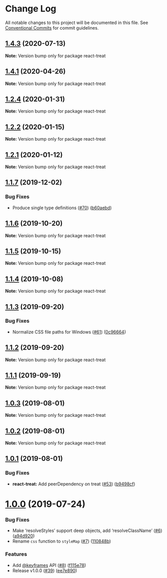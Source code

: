 # Change Log

All notable changes to this project will be documented in this file.
See [Conventional Commits](https://conventionalcommits.org) for commit guidelines.

## [1.4.3](https://github.com/seek-oss/treat/tree/master/packages/react-treat/compare/v1.4.2...v1.4.3) (2020-07-13)

**Note:** Version bump only for package react-treat





## [1.4.1](https://github.com/seek-oss/treat/tree/master/packages/react-treat/compare/v1.4.0...v1.4.1) (2020-04-26)

**Note:** Version bump only for package react-treat





## [1.2.4](https://github.com/seek-oss/treat/tree/master/packages/react-treat/compare/v1.2.3...v1.2.4) (2020-01-31)

**Note:** Version bump only for package react-treat





## [1.2.2](https://github.com/seek-oss/treat/tree/master/packages/react-treat/compare/v1.2.1...v1.2.2) (2020-01-15)

**Note:** Version bump only for package react-treat





## [1.2.1](https://github.com/seek-oss/treat/tree/master/packages/react-treat/compare/v1.2.0...v1.2.1) (2020-01-12)

**Note:** Version bump only for package react-treat





## [1.1.7](https://github.com/seek-oss/treat/tree/master/packages/react-treat/compare/v1.1.6...v1.1.7) (2019-12-02)


### Bug Fixes

* Produce single type definitions ([#70](https://github.com/seek-oss/treat/tree/master/packages/react-treat/issues/70)) ([b60aebd](https://github.com/seek-oss/treat/tree/master/packages/react-treat/commit/b60aebd))





## [1.1.6](https://github.com/seek-oss/treat/tree/master/packages/react-treat/compare/v1.1.5...v1.1.6) (2019-10-20)

**Note:** Version bump only for package react-treat





## [1.1.5](https://github.com/seek-oss/treat/tree/master/packages/react-treat/compare/v1.1.4...v1.1.5) (2019-10-15)

**Note:** Version bump only for package react-treat





## [1.1.4](https://github.com/seek-oss/treat/tree/master/packages/react-treat/compare/v1.1.3...v1.1.4) (2019-10-08)

**Note:** Version bump only for package react-treat





## [1.1.3](https://github.com/seek-oss/treat/tree/master/packages/react-treat/compare/v1.1.2...v1.1.3) (2019-09-20)


### Bug Fixes

* Normalize CSS file paths for Windows ([#61](https://github.com/seek-oss/treat/tree/master/packages/react-treat/issues/61)) ([0c96664](https://github.com/seek-oss/treat/tree/master/packages/react-treat/commit/0c96664))





## [1.1.2](https://github.com/seek-oss/treat/tree/master/packages/react-treat/compare/v1.1.1...v1.1.2) (2019-09-20)

**Note:** Version bump only for package react-treat





## [1.1.1](https://github.com/seek-oss/treat/tree/master/packages/react-treat/compare/v1.1.0...v1.1.1) (2019-09-19)

**Note:** Version bump only for package react-treat





## [1.0.3](https://github.com/seek-oss/treat/tree/master/packages/react-treat/compare/v1.0.2...v1.0.3) (2019-08-01)

**Note:** Version bump only for package react-treat





## [1.0.2](https://github.com/seek-oss/treat/tree/master/packages/react-treat/compare/v1.0.1...v1.0.2) (2019-08-01)

**Note:** Version bump only for package react-treat





## [1.0.1](https://github.com/seek-oss/treat/tree/master/packages/react-treat/compare/v1.0.0...v1.0.1) (2019-08-01)


### Bug Fixes

* **react-treat:** Add peerDependency on treat ([#53](https://github.com/seek-oss/treat/tree/master/packages/react-treat/issues/53)) ([b9498cf](https://github.com/seek-oss/treat/tree/master/packages/react-treat/commit/b9498cf))





# [1.0.0](https://github.com/seek-oss/treat/tree/master/packages/react-treat/compare/v1.0.0-beta.2...v1.0.0) (2019-07-24)


### Bug Fixes

* Make ‘resolveStyles’ support deep objects, add ‘resolveClassName’ ([#6](https://github.com/seek-oss/treat/tree/master/packages/react-treat/issues/6)) ([a94d920](https://github.com/seek-oss/treat/tree/master/packages/react-treat/commit/a94d920))
* Rename `css` function to `styleMap` ([#7](https://github.com/seek-oss/treat/tree/master/packages/react-treat/issues/7)) ([110848b](https://github.com/seek-oss/treat/tree/master/packages/react-treat/commit/110848b))


### Features

* Add [@keyframes](https://github.com/keyframes) API ([#8](https://github.com/seek-oss/treat/tree/master/packages/react-treat/issues/8)) ([f115e78](https://github.com/seek-oss/treat/tree/master/packages/react-treat/commit/f115e78))
* Release v1.0.0 ([#39](https://github.com/seek-oss/treat/tree/master/packages/react-treat/issues/39)) ([ee7e890](https://github.com/seek-oss/treat/tree/master/packages/react-treat/commit/ee7e890))
